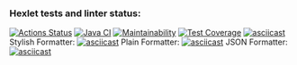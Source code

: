 ### Hexlet tests and linter status:
[![Actions Status](https://github.com/Busyg/java-project-71/actions/workflows/hexlet-check.yml/badge.svg)](https://github.com/Busyg/java-project-71/actions)
[![Java CI](https://github.com/Busyg/java-project-71/actions/workflows/gradle.yml/badge.svg)](https://github.com/Busyg/java-project-71/actions/workflows/gradle.yml)
[![Maintainability](https://api.codeclimate.com/v1/badges/f0623d779f1a5dfd2242/maintainability)](https://codeclimate.com/github/Busyg/java-project-71/maintainability)
[![Test Coverage](https://api.codeclimate.com/v1/badges/f0623d779f1a5dfd2242/test_coverage)](https://codeclimate.com/github/Busyg/java-project-71/test_coverage)
[![asciicast](https://asciinema.org/a/msRm586jmr9lghsbKeue7zBAo.svg)](https://asciinema.org/a/msRm586jmr9lghsbKeue7zBAo)
Stylish Formatter:
[![asciicast](https://asciinema.org/a/KsxaNtVA9La2rFK64i3y2tdYh.svg)](https://asciinema.org/a/KsxaNtVA9La2rFK64i3y2tdYh)
Plain Formatter:
[![asciicast](https://asciinema.org/a/ax4aOF5xtfCqZr0QcSXhb5pBs.svg)](https://asciinema.org/a/ax4aOF5xtfCqZr0QcSXhb5pBs)
JSON Formatter:
[![asciicast](https://asciinema.org/a/2Eq9ue0xppmtcYuJO9oN6CipM.svg)](https://asciinema.org/a/2Eq9ue0xppmtcYuJO9oN6CipM)

